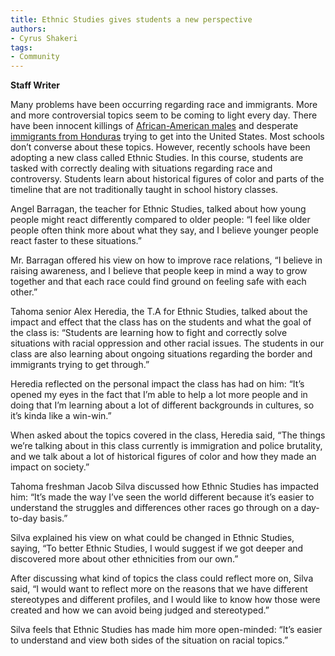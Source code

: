 ```yaml
---
title: Ethnic Studies gives students a new perspective
authors:
- Cyrus Shakeri
tags:
- Community
---
```


**Staff Writer**

Many problems have been occurring regarding race and immigrants. More and more controversial topics seem to be coming to light every day. There have been innocent killings of [African-American males](https://www.theguardian.com/world/2010/jul/09/oscar-grant-oakland-police-shooting) and desperate [immigrants from Honduras](https://www.cnbc.com/2018/10/22/scenes-of-the-caravan-as-honduran-migrants-push-north.html) trying to get into the United States. Most schools don’t converse about these topics. However, recently schools have been adopting a new class called Ethnic Studies. In this course, students are tasked with correctly dealing with situations regarding race and controversy. Students learn about historical figures of color and parts of the timeline that are not traditionally taught in school history classes. 

Angel Barragan, the teacher for Ethnic Studies, talked about how young people might react differently compared to older people: “I feel like older people often think more about what they say, and I believe younger people react faster to these situations.”

Mr. Barragan offered his view on how to improve race relations, “I believe in raising awareness, and I believe that people keep in mind a way to grow together and that each race could find ground on feeling safe with each other.”

Tahoma senior Alex Heredia, the T.A for Ethnic Studies, talked about the impact and effect that the class has on the students and what the goal of the class is: “Students are learning how to fight and correctly solve situations with racial oppression and other racial issues. The students in our class are also learning about ongoing situations regarding the border and immigrants trying to get through.”

Heredia reflected on the personal impact the class has had on him: “It’s opened my eyes in the fact that I’m able to help a lot more people and in doing that I’m learning about a lot of different backgrounds in cultures, so it’s kinda like a win-win.”

When asked about the topics covered in the class, Heredia said, “The things we’re talking about in this class currently is immigration and police brutality, and we talk about a lot of historical figures of color and how they made an impact on society.”

Tahoma freshman Jacob Silva discussed how Ethnic Studies has impacted him: “It’s made the way I’ve seen the world different because it’s easier to understand the struggles and differences other races go through on a day-to-day basis.”

Silva explained his view on what could be changed in Ethnic Studies, saying, “To better Ethnic Studies, I would suggest if we got deeper and discovered more about other ethnicities from our own.”

After discussing what kind of topics the class could reflect more on, Silva said, “I would want to reflect more on the reasons that we have different stereotypes and different profiles, and I would like to know how those were created and how we can avoid being judged and stereotyped.”

Silva feels that Ethnic Studies has made him more open-minded: “It’s easier to understand and view both sides of the situation on racial topics.”
